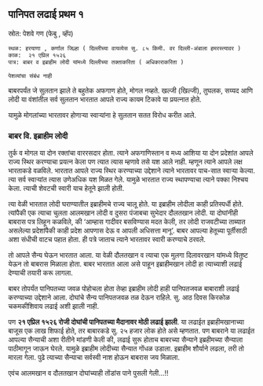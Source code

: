 
## पानिपत लढाई प्रथम १

स्रोत: पेशवे गण (फेबु , व्हॅप)

```
स्थळ: हरयाणा , कर्णाल जिल्हा ( दिल्लीच्या वायव्येस सु. ८५ किमी. वर दिल्ली-अंबाला हमरस्त्यावर )
काळ:  २१ एप्रिल १५२६
पात्र: बाबर व इब्राहीम लोदी यांमध्ये दिल्लीच्या तक्ताकरिता ( अधिकाराकरिता )

पेशव्यांचा संबंध नाही

```

बाबरपर्यंत जे सुलतान झाले ते बहुतेक अफगाण होते, मोगल नव्हते. खल्जी (खिल्जी), तुघलक, सय्यद आणि लोदी या वंशांतील सर्व सुलतान भारतात आपले राज्य कायम टिकावे या प्रयत्नात होते. 

यामुळे मोगलांच्या भारतावर होणाऱ्या स्वाऱ्यांना हे सुलतान सतत विरोध करीत आले. 

### बाबर वि. इब्राहीम लोदी 

तुर्क व मोगल या दोन रक्तांचा वाररसदार होता. त्याने अफगाणिस्तान व मध्य आशिया या दोन प्रदेशांत आपले राज्य स्थिर करण्याचा प्रयत्न केला पण त्यात त्यास म्हणावे तसे यश आले नाही. म्हणून त्याने आपले लक्ष भारताकडे वळविले. भारतात आपले राज्य स्थिर करण्याच्या उद्देशाने त्याने भारतावर पाच-सात स्वाऱ्या केल्या. त्या सर्व स्वाऱ्यांत त्यास उणेअधिक यश मिळत गेले. यामुळे भारतात राज्य स्थापण्याचा त्याने पक्का निश्चय केला. त्याची शेवटची स्वारी याच हेतूने झाली होती.

त्या वेळी भारतात लोदी घराण्यातील इब्राहीमचे राज्य चालू होते. या इब्राहीम लोदीला काही प्रतिस्पर्धी होते. त्यांपैकी एक त्याचा चुलता आलमखान लोदी व दुसरा पंजाबचा सुभेदार दौलतखान लोदी. या दोघांनीही बाबरास पत्र लिहून कळविले, की ‘आम्हास गादीवर बसविण्यास मदत केली, तर लोदी राजवटीच्या ताब्यात असलेल्या प्रदेशांपैकी काही प्रदेश आपणास देऊ व आपली अधिसत्ता मानू’. बाबर आपल्या हेतूच्या पूर्तीसाठी अशा संधीची वाटच पहात होता. ही पत्रे जाताच त्याने भारतावर स्वारी करण्याचे ठरवले. 

तो आपले सैन्य घेऊन भारतात आला. या वेळी दौलतखान व त्याचा एक मुलगा दिलावरखान यांमध्ये वितुष्ट येऊन तो बाबरास मिळाला होता. बाबर भारतात आला असे पाहून इब्राहीमखान लोदी हा त्याच्याशी लढाई देण्याची तयारी करू लागला.

बाबर तोपर्यंत पानिपतच्या जवळ पोहोचला होता तेव्हा इब्राहीम लोदी हाही पानिपतजवळ बाबाराशी लढाई करण्याच्या उद्देशाने आला. दोघांचे सैन्य पानिपतजवळ तळ देऊन राहिले. सु. आठ दिवस किरकोळ चकमकीशिवाय लढाई अशी झाली नाही.

पण **२१ एप्रिल १५२६ रोजी दोघांची पानिपतच्या मैदानावर मोठी लढाई झाली**. या लढाईत इब्राहीमखानाच्या बाजूस एक लाख शिफाई होते, तर बाबारकडे सु. २५ हजार लोक होते असे म्हणतात.  पण बाबराने या लढाईत आपल्या सैन्याची अशा रीतीने मांडणी केली की, लढाई सुरू होताच बाबरच्या सैन्याने इब्रहीमच्या सैन्याला पाठीमागून जाऊन घेरले. यामुळे इब्राहीम लोदीच्या सैन्यात गोंधळ उडाला. इब्राहीम शौर्याने लढला, तरी तो मारला गेला. पुढे त्याच्या सैन्याचा सर्वस्वी नाश होऊन बाबरास जय मिळाला.

एवंच आलमखान व दौलतखान दोघांच्याही तोंडांस पाने पुसली गेली...!!
